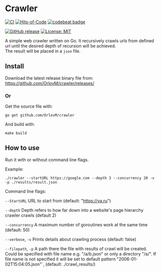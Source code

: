 # Crawler

[![CI](https://github.com/OrlovM/crawler/actions/workflows/build%20and%20test.yml/badge.svg)](https://github.com/OrlovM/crawler/actions/workflows/build%20and%20test.yml)
[![Hits-of-Code](https://hitsofcode.com/github/OrlovM/crawler)](https://hitsofcode.com/view/github/OrlovM/crawler)
[![codebeat badge](https://codebeat.co/badges/af3d23f7-38bc-4972-9864-bae84f9d39a0)](https://codebeat.co/projects/github-com-orlovm-crawler-master)

[![GitHub release](https://img.shields.io/github/release/OrlovM/crawler.svg?label=version)](https://github.com/OrlovM/crawler/releases/latest)
[![License: MIT](https://img.shields.io/badge/License-MIT-yellow.svg)](https://opensource.org/licenses/MIT)

A simple web crawler written on Go. It recursively crawls urls from defined url until the desired depth of recursion will be achieved.  
The result will be placed in a `json` file.

## Install

Download the latest release binary file from: https://github.com/OrlovM/crawler/releases/

### Or 

Get the source file with: 
```
go get github.com/OrlovM/crawler
```
And build with:
```
make build
```


## How to use

Run it with or without command line flags.

Example:

```
./crawler --startURL https://google.com --depth 3 --concurrency 20 -v -p ./results/result.json
```

Command line flags:

`--StartURL` URL to start from (default: "https://ya.ru")

`--depth` Depth refers to how far down into a website's page hierarchy crawler crawls (default 2)

`--concurrency` A maximum number of goroutines work at the same time (default: 50)

`--verbose`, `-v` Prints details about crawling process (default: false)

`--filepath`, `-p` A path there the file with results of crawl will be created.
Could be specified with file name e.g. "/a/b.json" or only a directory "/a/".
If file name is not specified it will be set to default pattern "2006-01-02T15:04:05.json"`, (default: ./crawl_results/)




